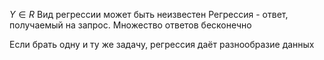$Y\in{}R$
Вид регрессии может быть неизвестен
Регрессия - ответ, получаемый на запрос. Множество ответов бесконечно

Если брать одну и ту же задачу, регрессия даёт разнообразие данных

